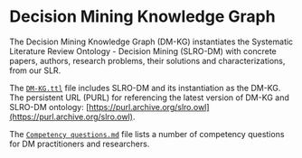 # Decision Mining Knowledge Graph

The Decision Mining Knowledge Graph (DM-KG) instantiates the Systematic Literature Review Ontology - Decision Mining (SLRO-DM) with concrete papers, authors, research problems, their solutions and characterizations, from our SLR.

The [`DM-KG.ttl`](DM-KG.ttl) file includes SLRO-DM and its instantiation as the DM-KG. The persistent URL (PURL) for referencing the latest version of DM-KG and SLRO-DM ontology: [https://purl.archive.org/slro.owl](https://purl.archive.org/slro.owl).

The [`Competency questions.md`](<Competency questions.md>) file lists a number of competency questions for DM practitioners and researchers.